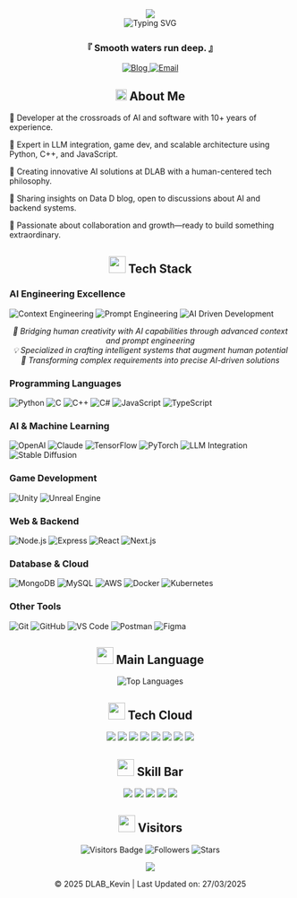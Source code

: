 <!-- 상단 애니메이션 구분선 -->
<div align="center">
  <img src="https://capsule-render.vercel.app/api?type=waving&color=6A5ACD&height=120&section=header" />
</div>

<!-- 프로필 헤더 -->
<div align="center">
  <img src="https://readme-typing-svg.herokuapp.com?font=JetBrains+Mono&weight=600&size=30&pause=1000&color=6A5ACD&center=true&vCenter=true&width=600&height=100&lines=Hello+World%2C+I'm+Kevin+%F0%9F%91%8B;AI+%26+Software+Developer;Creative+Problem+Solver" alt="Typing SVG" />
  
  <h3 align="center">『 Smooth waters run deep. 』</h3>
  
  <p align="center">
    <a href="https://datad.tistory.com/" target="_blank">
      <img src="https://img.shields.io/badge/Blog-Data_D-FF5722?style=flat-square&logo=blogger&logoColor=white" alt="Blog" />
    </a>
    <a href="mailto:kevin.park@daddyslab.com">
      <img src="https://img.shields.io/badge/Email-kevin.park@daddyslab.com-D14836?style=flat-square&logo=gmail&logoColor=white" alt="Email" />
    </a>
  </p>
</div>

<!-- 소개 섹션 -->
<div align="center">
  <h2>
    <img src="https://media2.giphy.com/media/QssGEmpkyEOhBCb7e1/giphy.gif?cid=ecf05e47a0n3gi1bfqntqmob8g9aid1oyj2wr3ds3mg700bl&rid=giphy.gif" width="20px" height="20px">
    About Me
  </h2>
</div>

<p>🔹 Developer at the crossroads of AI and software with 10+ years of experience.</p>

<p>🔹 Expert in LLM integration, game dev, and scalable architecture using Python, C++, and JavaScript.</p>

<p>🔹 Creating innovative AI solutions at DLAB with a human-centered tech philosophy.</p>

<p>🔹 Sharing insights on Data D blog, open to discussions about AI and backend systems.</p>

<p>🔹 Passionate about collaboration and growth—ready to build something extraordinary.</p>

<!-- 기술 스택 -->
<div align="center">
  <h2>
    <img src="https://media.giphy.com/media/iY8CRBdQXODJSCERIr/giphy.gif" width="30px" height="30px">
    Tech Stack
  </h2>
</div>

<h3>AI Engineering Excellence</h3>
<p>
  <img src="https://img.shields.io/badge/Context_Engineering-Expert-FF6B6B?style=flat-square&logo=openai&logoColor=white" alt="Context Engineering" />
  <img src="https://img.shields.io/badge/Prompt_Engineering-Advanced-4CAF50?style=flat-square&logo=openai&logoColor=white" alt="Prompt Engineering" />
  <img src="https://img.shields.io/badge/AI_Driven_Development-Specialist-6A5ACD?style=flat-square&logo=openai&logoColor=white" alt="AI Driven Development" />
</p>

<p align="center">
  <i>🤖 Bridging human creativity with AI capabilities through advanced context and prompt engineering</i><br>
  <i>💡 Specialized in crafting intelligent systems that augment human potential</i><br>
  <i>🔮 Transforming complex requirements into precise AI-driven solutions</i>
</p>

<h3>Programming Languages</h3>
<p>
  <img src="https://img.shields.io/badge/Python-3776AB?style=flat-square&logo=python&logoColor=white" alt="Python" />
  <img src="https://img.shields.io/badge/C-00599C?style=flat-square&logo=c&logoColor=white" alt="C" />
  <img src="https://img.shields.io/badge/C++-00599C?style=flat-square&logo=c%2B%2B&logoColor=white" alt="C++" />
  <img src="https://img.shields.io/badge/C%23-239120?style=flat-square&logo=c-sharp&logoColor=white" alt="C#" />
  <img src="https://img.shields.io/badge/JavaScript-F7DF1E?style=flat-square&logo=javascript&logoColor=black" alt="JavaScript" />
  <img src="https://img.shields.io/badge/TypeScript-007ACC?style=flat-square&logo=typescript&logoColor=white" alt="TypeScript" />
</p>

<h3>AI & Machine Learning</h3>
<p>
  <img src="https://img.shields.io/badge/OpenAI-412991?style=flat-square&logo=openai&logoColor=white" alt="OpenAI" />
  <img src="https://img.shields.io/badge/Claude-00A2FF?style=flat-square&logo=proton&logoColor=white" alt="Claude" />
  <img src="https://img.shields.io/badge/TensorFlow-FF6F00?style=flat-square&logo=tensorflow&logoColor=white" alt="TensorFlow" />
  <img src="https://img.shields.io/badge/PyTorch-EE4C2C?style=flat-square&logo=pytorch&logoColor=white" alt="PyTorch" />
  <img src="https://img.shields.io/badge/LLM_Integration-0467DF?style=flat-square" alt="LLM Integration" />
  <img src="https://img.shields.io/badge/Stable_Diffusion-FF9E0F?style=flat-square&logo=huggingface&logoColor=white" alt="Stable Diffusion" />
</p>

<h3>Game Development</h3>
<p>
  <img src="https://img.shields.io/badge/Unity-000000?style=flat-square&logo=unity&logoColor=white" alt="Unity" />
  <img src="https://img.shields.io/badge/Unreal_Engine-313131?style=flat-square&logo=unreal-engine&logoColor=white" alt="Unreal Engine" />
</p>

<h3>Web & Backend</h3>
<p>
  <img src="https://img.shields.io/badge/Node.js-339933?style=flat-square&logo=nodedotjs&logoColor=white" alt="Node.js" />
  <img src="https://img.shields.io/badge/Express-000000?style=flat-square&logo=express&logoColor=white" alt="Express" />
  <img src="https://img.shields.io/badge/React-61DAFB?style=flat-square&logo=react&logoColor=black" alt="React" />
  <img src="https://img.shields.io/badge/Next.js-000000?style=flat-square&logo=nextdotjs&logoColor=white" alt="Next.js" />
</p>

<h3>Database & Cloud</h3>
<p>
  <img src="https://img.shields.io/badge/MongoDB-47A248?style=flat-square&logo=mongodb&logoColor=white" alt="MongoDB" />
  <img src="https://img.shields.io/badge/MySQL-4479A1?style=flat-square&logo=mysql&logoColor=white" alt="MySQL" />
  <img src="https://img.shields.io/badge/AWS-232F3E?style=flat-square&logo=amazon-aws&logoColor=white" alt="AWS" />
  <img src="https://img.shields.io/badge/Docker-2496ED?style=flat-square&logo=docker&logoColor=white" alt="Docker" />
  <img src="https://img.shields.io/badge/Kubernetes-326CE5?style=flat-square&logo=kubernetes&logoColor=white" alt="Kubernetes" />
</p>

<h3>Other Tools</h3>
<p>
  <img src="https://img.shields.io/badge/Git-F05032?style=flat-square&logo=git&logoColor=white" alt="Git" />
  <img src="https://img.shields.io/badge/GitHub-181717?style=flat-square&logo=github&logoColor=white" alt="GitHub" />
  <img src="https://img.shields.io/badge/VS_Code-007ACC?style=flat-square&logo=visual-studio-code&logoColor=white" alt="VS Code" />
  <img src="https://img.shields.io/badge/Postman-FF6C37?style=flat-square&logo=postman&logoColor=white" alt="Postman" />
  <img src="https://img.shields.io/badge/Figma-F24E1E?style=flat-square&logo=figma&logoColor=white" alt="Figma" />
</p>

<!-- 사용 언어 통계 -->
<div align="center">
  <h2>
    <img src="https://media.giphy.com/media/W5eoZHPpUx9sapR0eu/giphy.gif" width="30px" height="30px">
    Main Language
  </h2>
  <img src="https://github-readme-stats.vercel.app/api/top-langs/?username=Kevin-innovation&layout=compact&theme=tokyonight&hide_border=true&bg_color=0D1117&title_color=6A5ACD&icon_color=6A5ACD" alt="Top Languages" />
</div>

<!-- 기술 워드 클라우드 -->
<div align="center">
  <h2>
    <img src="https://media.giphy.com/media/RJzm826vu7WbJvBtxX/giphy.gif" width="30px" height="30px">
    Tech Cloud
  </h2>
  <p align="center">
    <img src="https://img.shields.io/badge/AI-Enthusiast-brightgreen?style=flat-square" />
    <img src="https://img.shields.io/badge/Problem-Solver-blue?style=flat-square" />
    <img src="https://img.shields.io/badge/Creative-Coder-orange?style=flat-square" />
    <img src="https://img.shields.io/badge/Game-Developer-red?style=flat-square" />
    <img src="https://img.shields.io/badge/Full_Stack-Developer-blueviolet?style=flat-square" />
    <img src="https://img.shields.io/badge/Open_Source-Contributor-success?style=flat-square" />
    <img src="https://img.shields.io/badge/Cloud-Engineer-informational?style=flat-square" />
    <img src="https://img.shields.io/badge/DevOps-Practitioner-yellow?style=flat-square" />
  </p>
</div>

<!-- 스킬 진행 바 -->
<div align="center">
  <h2>
    <img src="https://media.giphy.com/media/QZkpIdieotn3i/giphy.gif" width="30px" height="30px">
    Skill Bar
  </h2>
  <p align="center">
    <img src="https://img.shields.io/badge/Python-90%25-3776AB?style=flat-square&logo=python&logoColor=white" />
    <img src="https://img.shields.io/badge/C%2B%2B-85%25-00599C?style=flat-square&logo=c%2B%2B&logoColor=white" />
    <img src="https://img.shields.io/badge/Unity-80%25-000000?style=flat-square&logo=unity&logoColor=white" />
    <img src="https://img.shields.io/badge/AI-95%25-FF6F00?style=flat-square&logo=tensorflow&logoColor=white" />
    <img src="https://img.shields.io/badge/Web_Dev-75%25-61DAFB?style=flat-square&logo=react&logoColor=black" />
  </p>
</div>

<!-- 방문자 카운터 -->
<div align="center">
  <h2>
    <img src="https://media.giphy.com/media/heyP6XhQYt2De/giphy.gif" width="30px" height="30px">
    Visitors
  </h2>
  <p align="center">
    <img src="https://visitor-badge.laobi.icu/badge?page_id=Kevin-innovation.Kevin-innovation" alt="Visitors Badge"/>
    <img src="https://img.shields.io/github/followers/Kevin-innovation?label=Followers&style=flat-square&color=6A5ACD" alt="Followers"/>
    <img src="https://img.shields.io/github/stars/Kevin-innovation?label=Stars&style=flat-square&color=6A5ACD" alt="Stars"/>
  </p>
</div>

<!-- 푸터 -->
<div align="center">
  <img src="https://capsule-render.vercel.app/api?type=waving&color=6A5ACD&height=120&section=footer" />
  <p>© 2025 DLAB_Kevin | Last Updated on: 27/03/2025</p>
</div>


